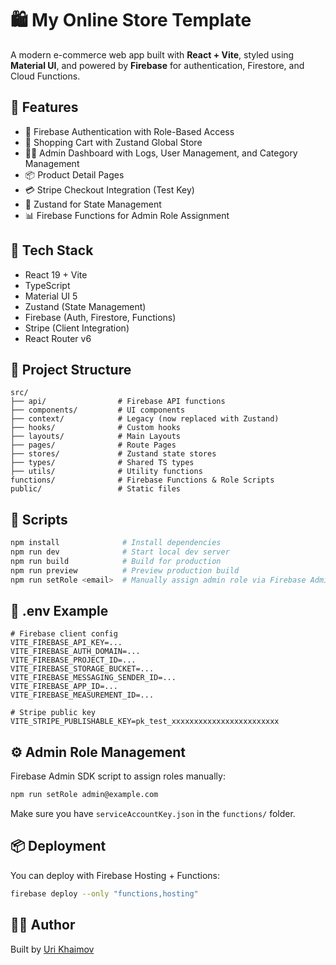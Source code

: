# 🛍️ My Online Store Template

A modern e-commerce web app built with **React + Vite**, styled using **Material UI**, and powered by **Firebase** for authentication, Firestore, and Cloud Functions.

## 🚀 Features

- 🔐 Firebase Authentication with Role-Based Access
- 🛒 Shopping Cart with Zustand Global Store
- 🧑‍💼 Admin Dashboard with Logs, User Management, and Category Management
- 📦 Product Detail Pages
- 💳 Stripe Checkout Integration (Test Key)
- 🔄 Zustand for State Management
- 📊 Firebase Functions for Admin Role Assignment

## 🧱 Tech Stack

- React 19 + Vite
- TypeScript
- Material UI 5
- Zustand (State Management)
- Firebase (Auth, Firestore, Functions)
- Stripe (Client Integration)
- React Router v6

## 📂 Project Structure

```
src/
├── api/                # Firebase API functions
├── components/         # UI components
├── context/            # Legacy (now replaced with Zustand)
├── hooks/              # Custom hooks
├── layouts/            # Main Layouts
├── pages/              # Route Pages
├── stores/             # Zustand state stores
├── types/              # Shared TS types
├── utils/              # Utility functions
functions/              # Firebase Functions & Role Scripts
public/                 # Static files
```

## 🧪 Scripts

```bash
npm install              # Install dependencies
npm run dev              # Start local dev server
npm run build            # Build for production
npm run preview          # Preview production build
npm run setRole <email>  # Manually assign admin role via Firebase Admin SDK
```

## 📝 .env Example

```env
# Firebase client config
VITE_FIREBASE_API_KEY=...
VITE_FIREBASE_AUTH_DOMAIN=...
VITE_FIREBASE_PROJECT_ID=...
VITE_FIREBASE_STORAGE_BUCKET=...
VITE_FIREBASE_MESSAGING_SENDER_ID=...
VITE_FIREBASE_APP_ID=...
VITE_FIREBASE_MEASUREMENT_ID=...

# Stripe public key
VITE_STRIPE_PUBLISHABLE_KEY=pk_test_xxxxxxxxxxxxxxxxxxxxxxxx
```

## ⚙️ Admin Role Management

Firebase Admin SDK script to assign roles manually:
```bash
npm run setRole admin@example.com
```

Make sure you have `serviceAccountKey.json` in the `functions/` folder.

## 📦 Deployment

You can deploy with Firebase Hosting + Functions:
```bash
firebase deploy --only "functions,hosting"
```

## 👨‍💻 Author

Built by [Uri Khaimov](https://github.com/urikhaimov)